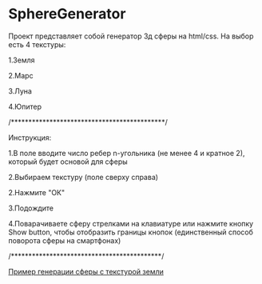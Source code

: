 # SphereGenerator
Проект представляет собой генератор 3д сферы на html/css. На выбор есть 4 текстуры:

1.Земля

2.Марс

3.Луна

4.Юпитер


/********************************************/

Инструкция:

1.В поле вводите число ребер n-угольника (не менее 4 и кратное 2), который будет основой для сферы 

2.Выбираем текстуру (поле сверху справа)

2.Нажмите "ОК"

3.Подождите

4.Поварачиваете сферу стрелками на клавиатуре или нажмите кнопку Show button, чтобы отобразить границы кнопок (единственный способ поворота сферы на смартфонах)

/*******************************************/

[Пример генерации сферы с текстурой земли](https://rawcdn.githack.com/Kitaety/SphereGenerator/c0492a549c87bfe487a05c184c31effea0a8b948/src/index.html)
